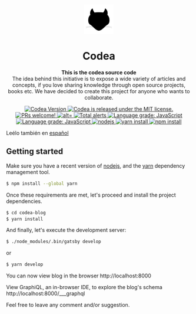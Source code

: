 <p align="center">
  <a href="https://codea.com.mx">
    <img alt="Codea" src="src/images/favicon.png" width="80" />
  </a>
</p>
<h1 align="center">
  Codea
</h1>

<p align="center">
  <strong>This is the codea source code</strong><br>
  The idea behind this initiative is to expose a wide variety of articles and concepts, if you love sharing knowledge through open source projects, books etc. We have decided to create this project for anyone who wants to collaborate.
</p>

<p align="center">
  <a href="https://gitlab.com/codea_/codea">
    <img src="https://img.shields.io/badge/codea-v1.0.0-blue.svg?longCache=true" alt="Codea Version" />
  </a>

  <a href="LICENSE">
    <img src="https://img.shields.io/badge/license-MIT-lightgrey.svg?longCache=true" alt="Codea is released under the MIT license." />
  </a>

  <a href="https://github.com/codea-team/codea/pulls">
    <img src="https://img.shields.io/badge/prs-welcome-blue.svg?longCache=true" alt="PRs welcome!" />
  </a>

  <a href="https://github.com/codea-team/codea">
    <img src="https://circleci.com/gh/codea-team/codea/tree/master.svg?style=svg" alt="alt="Circle Build Status" />
  </a>

  <a href="https://lgtm.com/projects/g/codea-team/codea/alerts/">
    <img alt="Total alerts" src="https://img.shields.io/lgtm/alerts/g/codea-team/codea.svg?logo=lgtm&logoWidth=18"/>
  </a>

  <a href="https://lgtm.com/projects/g/codea-team/codea/context:javascript">
    <img alt="Language grade: JavaScript" src="https://img.shields.io/lgtm/grade/javascript/g/codea-team/codea.svg?logo=lgtm&logoWidth=18"/>
  </a>

  <a href="https://github.com/prettier/prettier">
    <img alt="Language grade: JavaScript" src="https://img.shields.io/badge/code_style-prettier-ff69b4.svg"/>
  </a>

  <a href="https://nodejs.org/es/">
    <img src="https://img.shields.io/badge/node-%3E%3D10.x-brightgreen.svg?longCache=true" alt="nodejs" />
  </a>

  <a href="https://yarnpkg.com/en/docs/install">
    <img src="https://img.shields.io/badge/yarn-%3E%3D%201.10.x-blue.svg?longCache=true" alt="yarn install" />
  </a>

  <a href="https://docs.npmjs.com/getting-started/installing-node">
    <img src="https://img.shields.io/badge/npm-%3E%3D%206.x-red.svg?longCache=true" alt="npm install" />
  </a>
</p>

Leélo también en [español](README.md)

## Getting started

Make sure you have a recent version of [nodejs](https://nodejs.org), and the
[yarn](https://yarnpkg.com) dependency management tool.

```sh
$ npm install --global yarn
```

Once these requirements are met, let's proceed and install the project dependencies.

```sh
$ cd codea-blog
$ yarn install
```

And finally, let's execute the development server:

```sh
$ ./node_modules/.bin/gatsby develop
```

or

```sh
$ yarn develop
```

You can now view blog in the browser http://localhost:8000

View GraphiQL, an in-browser IDE, to explore the blog's schema http://localhost:8000/___graphql

Feel free to leave any comment and/or suggestion.
